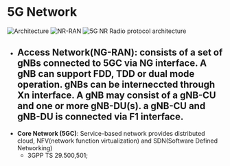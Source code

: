 # 5G Network
![Architecture](https://www.rfwireless-world.com/images/5G-NR-overall-architecture.jpg)
![NR-RAN](https://www.rfwireless-world.com/images/5G-NR-RAN-architecture.jpg)
![5G NR Radio protocol architecture](https://www.rfwireless-world.com/images/5G-NR-radio-protocol-stack.jpg)
- **Access Network(NG-RAN)**: consists of a set of gNBs connected to 5GC via NG interface. A gNB can support FDD, TDD or dual mode operation. 
gNBs can be interneccted through Xn interface. A gNB may consist of a gNB-CU and one or more gNB-DU(s). a gNB-CU and gNB-DU is connected via F1 interface.
     - 
- **Core Network (5GC)**: Service-based network provides distributed cloud, NFV(network function virtualization) and SDN(Software Defined Networking)
     - 3GPP TS 29.500,501; 

